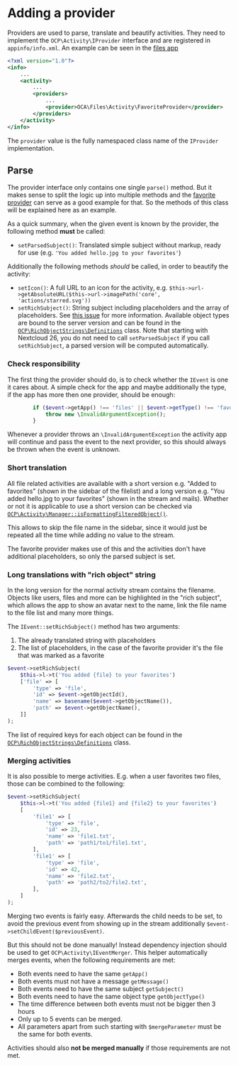 # Adding a provider

Providers are used to parse, translate and beautify activities. They need to implement the `OCP\Activity\IProvider` interface and are registered in `appinfo/info.xml`. An example can be seen in the [files app](https://github.com/nextcloud/server/blob/8baf986d3bf6efb4d81fb18eac07592932467b8e/apps/files/appinfo/info.xml#L35-L38)

```xml
<?xml version="1.0"?>
<info>
	...
	<activity>
		...
		<providers>
			...
			<provider>OCA\Files\Activity\FavoriteProvider</provider>
		</providers>
	</activity>
</info>
```

The `provider` value is the fully namespaced class name of the `IProvider` implementation.

## Parse

The provider interface only contains one single `parse()` method. But it makes sense to split the logic up into multiple methods and the [favorite provider](https://github.com/nextcloud/server/blob/8baf986d3bf6efb4d81fb18eac07592932467b8e/apps/files/lib/Activity/FavoriteProvider.php) can serve as a good example for that. So the methods of this class will be explained here as an example.

As a quick summary, when the given event is known by the provider, the following method **must** be called:

* `setParsedSubject()`: Translated simple subject without markup, ready for use (e.g. `'You added hello.jpg to your favorites'`)

Additionally the following methods *should* be called, in order to beautify the activity:

* `setIcon()`: A full URL to an icon for the activity, e.g. `$this->url->getAbsoluteURL($this->url->imagePath('core', 'actions/starred.svg'))`
* `setRichSubject()`:  String subject including placeholders and the array of placeholders. See [this issue](https://github.com/nextcloud/server/issues/1706) for more information. Available object types are bound to the server version and can be found in the [`OCP\RichObjectStrings\Definitions`](https://github.com/nextcloud/server/blob/01f4c7550538a30311597d4eb9b889fbb04c4d67/lib/public/RichObjectStrings/Definitions.php) class. Note that starting with Nextcloud 26, you do not need to call `setParsedSubject` if you call `setRichSubject`, a parsed version will be computed automatically.

### Check responsibility

The first thing the provider should do, is to check whether the `IEvent` is one it cares about. A simple check for the app and maybe additionally the type, if the app has more then one provider, should be enough:

```php
		if ($event->getApp() !== 'files' || $event->getType() !== 'favorite') {
			throw new \InvalidArgumentException();
		}
```

Whenever a provider throws an `\InvalidArgumentException` the activity app will continue and pass the event to the next provider, so this should always be thrown when the event is unknown.

### Short translation

All file related activities are available with a short version e.g. "Added to favorites" (shown in the sidebar of the filelist) and a long version e.g. "You added hello.jpg to your favorites" (shown in the stream and mails). Whether or not it is applicable to use a short version can be checked via [`OCP\Activity\Manager::isFormattingFilteredObject()`](https://github.com/nextcloud/server/blob/8baf986d3bf6efb4d81fb18eac07592932467b8e/apps/files/lib/Activity/FavoriteProvider.php#L80-L80).

This allows to skip the file name in the sidebar, since it would just be repeated all the time while adding no value to the stream.

The favorite provider makes use of this and the activities don't have additional placeholders, so only the parsed subject is set.

### Long translations with "rich object" string

In the long version for the normal activity stream contains the filename. Objects like users, files and more can be highlighted in the "rich subject", which allows the app to show an avatar next to the name, link the file name to the file list and many more things.

The `IEvent::setRichSubject()` method has two arguments:

1. The already translated string with placeholders
2. The list of placeholders, in the case of the favorite provider it's the file that was marked as a favorite

```php
$event->setRichSubject(
	$this->l->t('You added {file} to your favorites')
	['file' => [
		'type' => 'file',
		'id' => $event->getObjectId(),
		'name' => basename($event->getObjectName()),
		'path' => $event->getObjectName(),
	]]
);
```

The list of required keys for each object can be found in the [`OCP\RichObjectStrings\Definitions`](https://github.com/nextcloud/server/blob/01f4c7550538a30311597d4eb9b889fbb04c4d67/lib/public/RichObjectStrings/Definitions.php) class.

### Merging activities

It is also possible to merge activities. E.g. when a user favorites two files, those can be combined to the following:

```php
$event->setRichSubject(
	$this->l->t('You added {file1} and {file2} to your favorites')
	[
		'file1' => [
			'type' => 'file',
			'id' => 23,
			'name' => 'file1.txt',
			'path' => 'path1/to1/file1.txt',
		],
		'file1' => [
			'type' => 'file',
			'id' => 42,
			'name' => 'file2.txt',
			'path' => 'path2/to2/file2.txt',
		],
	]
);
```

Merging two events is fairly easy. Afterwards the child needs to be set, to avoid the previous event from showing up in the stream additionally `$event->setChildEvent($previousEvent)`.

But this should not be done manually! Instead dependency injection should be used to get `OCP\Activity\IEventMerger`. This helper automatically merges events, when the following requirements are met:

* Both events need to have the same `getApp()`
* Both events must not have a message `getMessage()`
* Both events need to have the same subject `getSubject()`
* Both events need to have the same object type `getObjectType()`
* The time difference between both events must not be bigger then 3 hours
* Only up to 5 events can be merged.
* All parameters apart from such starting with `$mergeParameter` must be the same for both events.

Activities should also **not be merged manually** if those requirements are not met.
